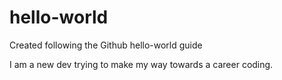 # hello-world
Created following the Github hello-world guide


I am a new dev trying to make my way towards a career coding.
